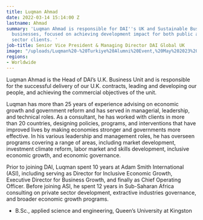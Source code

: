 ```yaml
---
title: Luqman Ahmad
date: 2022-03-14 15:14:00 Z
lastname: Ahmad
summary: 'Luqman Ahmad is responsible for DAI''s UK and Sustainable Business Development
  businesses, focused on achieving development impact for both public and private
  sector clients. '
job-title: Senior Vice President & Managing Director DAI Global UK
image: "/uploads/Luqman%20-%20Turkiye%20Alumni%20Event,%20May%202023%20(2).png"
regions:
- Worldwide
---
```


Luqman Ahmad is the Head of DAI’s U.K. Business Unit and is responsible for the successful delivery of our U.K. contracts, leading and developing our people, and achieving the commercial objectives of the unit. 

Luqman has more than 25 years of experience advising on economic growth and government reform and has served in managerial, leadership, and technical roles. As a consultant, he has worked with clients in more than 20 countries, designing policies, programs, and interventions that have improved lives by making economies stronger and governments more effective. In his various leadership and management roles, he has overseen programs covering a range of areas, including market development, investment climate reform, labor market and skills development, inclusive economic growth, and economic governance.

Prior to joining DAI, Luqman spent 10 years at Adam Smith International (ASI), including serving as Director for Inclusive Economic Growth, Executive Director for Business Growth, and finally as Chief Operating Officer. Before joining ASI, he spent 12 years in Sub-Saharan Africa consulting on private sector development, extractive industries governance, and broader economic growth programs.

* B.Sc., applied science and engineering, Queen’s University at Kingston